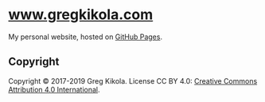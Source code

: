 # www.gregkikola.com
My personal website, hosted on
[GitHub Pages](https://pages.github.com/).

Copyright
---------

Copyright &copy; 2017-2019 Greg Kikola. License CC BY 4.0:
[Creative Commons Attribution 4.0
International](https://creativecommons.org/licenses/by/4.0/).
